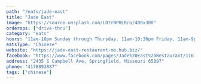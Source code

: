 ```yaml
---
path: "/eats/jade-east"
title: "Jade East"
image: "https://source.unsplash.com/LO7rNP0LRro/400x300"
orderops: ["drive-thru"]
category: "eats"
hours: "11am-10pm Sunday through Thursday. 11am-10:30pm Friday. 11am-9pm Sunday"
eatsType: "Chinese"
website: "https://jade-east-restaurant-mo.hub.biz/"
facebook: "https://www.facebook.com/pages/Jade%20East%20Restaurant/116755088349809/"
address: "2435 S Campbell Ave, Springfield, Missouri 65807"
phone: "4178893887"
tags: ["chinese"]
---
```

